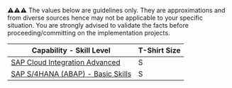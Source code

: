:warning::warning::warning:  The values below are guidelines only. They are approximations and from diverse sources hence may not be applicable to your specific situation. You are strongly advised to validate the facts before proceeding/committing on the implementation projects.

Capability - Skill Level | T-Shirt Size
--- | ---
[SAP Cloud Integration Advanced](../Application_Skill_Level_Definition.md#cloud-integration---advanced-skills) | S
[SAP S/4HANA (ABAP) - Basic Skills](../Application_Skill_Level_Definition.md#sap-s4hana-abap---basic-skills) | S
